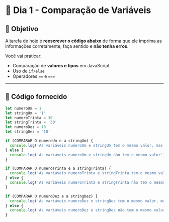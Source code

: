 # 📝 Dia 1 - Comparação de Variáveis

## 🎯 Objetivo
A tarefa de hoje é **reescrever o código abaixo** de forma que ele imprima as informações corretamente, faça sentido e **não tenha erros**.

Você vai praticar:  
- Comparação de **valores e tipos** em JavaScript  
- Uso de `if/else`  
- Operadores `==` e `===`

---

## 🧩 Código fornecido

```js
let numeroUm = 1
let stringUm = '1'
let numeroTrinta = 30
let stringTrinta = '30'
let numeroDez = 10
let stringDez = '10'

if (COMPARAR O numeroUm e a stringUm) {
  console.log('As variáveis numeroUm e stringUm tem o mesmo valor, mas tipos diferentes')
} else {
  console.log('As variáveis numeroUm e stringUm não tem o mesmo valor')
}

if (COMPARAR O numeroTrinta e a stringTrinta) {
  console.log('As variáveis numeroTrinta e stringTrinta tem o mesmo valor e mesmo tipo')
} else {
  console.log('As variáveis numeroTrinta e stringTrinta não tem o mesmo tipo')
}

if (COMPARAR O numeroDez e a stringDez) {
  console.log('As variáveis numeroDez e stringDez tem o mesmo valor, mas tipos diferentes')
} else {
  console.log('As variáveis numeroDez e stringDez não tem o mesmo valor')
}
